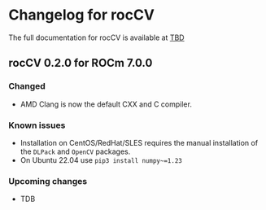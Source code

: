 # Changelog for rocCV

The full documentation for rocCV is available at [TBD](TBD)

##  rocCV 0.2.0 for ROCm 7.0.0

### Changed

* AMD Clang is now the default CXX and C compiler.

### Known issues

* Installation on CentOS/RedHat/SLES requires the manual installation of the `DLPack` and `OpenCV` packages.
* On Ubuntu 22.04 use `pip3 install numpy~=1.23`

### Upcoming changes

* TDB
